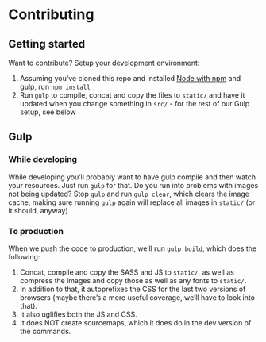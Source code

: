 # Contributing

## Getting started
Want to contribute? Setup your development environment:
1. Assuming you’ve cloned this repo and installed [Node with npm](https://nodejs.org/en/) and [gulp](http://gulpjs.com/), run `npm install`
2. Run `gulp` to compile, concat and copy the files to `static/` and have it updated when you change something in `src/` - for the rest of our Gulp setup, see below

## Gulp

### While developing
While developing you’ll probably want to have gulp compile and then watch your resources. Just run `gulp` for that.
Do you run into problems with images not being updated? Stop `gulp` and run `gulp clear`, which clears the image cache, making sure running `gulp` again will replace all images in `static/` (or it should, anyway)

### To production
When we push the code to production, we’ll run `gulp build`, which does the following:
1. Concat, compile and copy the SASS and JS to `static/`, as well as compress the images and copy those as well as any fonts to `static/`.
2. In addition to that, it autoprefixes the CSS for the last two versions of browsers (maybe there’s a more useful coverage, we’ll have to look into that).
3. It also uglifies both the JS and CSS.
4. It does NOT create sourcemaps, which it does do in the dev version of the commands.

